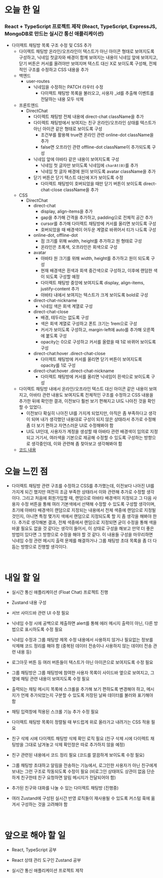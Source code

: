 # 오늘 한 일

### React + TypeScript 프로젝트 제작 (React, TypeScript, ExpressJS, MongoDB로 만드는 실시간 통신 애플리케이션)

- 다이렉트 채팅방 목록 구조 수정 및 CSS 추가
  - 다이렉트 채팅방 온라인/오프라인이 텍스트가 아닌 아이콘 형태로 보여지도록 구성하고, 닉네임 첫글자와 배경이 함께 보여지는 내용이 닉네임 앞에 보여지고, 닫기 버튼은 커서를 올려야만 보여지며 텍스트 대신 X로 보이도록 구성해, 전체적인 구조를 수정하고 CSS 내용을 추가
  - 백엔드
    - user-routes
      - 닉네임을 수정하는 PATCH 라우터 수정
        - 다이렉트 채팅방 목록을 불러오고, 사용자 \_id를 추출해 이벤트를 전달하는 내용 모두 삭제
  - 프론트엔드
    - DirectChat
      - 다이렉트 채팅방 전체 내용에 direct-chat className을 추가
      - 다이렉트 채팅방에서 보여지는 친구 온라인/오프라인 상태를 텍스트가 아닌 아이콘 같은 형태로 보이도록 구성
        - 조건부를 활용해 true면 온라인 관련 online-dot className을 추가
        - false면 오프라인 관련 offline-dot className이 추가되도록 구성
      - 닉네임 앞에 아바타 같은 내용이 보여지도록 구성
        - 닉네임 첫 글자만 보이도록 닉네임에 `charAt(0)`를 추가
        - 닉네임 첫 글자 배경에 원이 보이도록 avatar className을 추가
      - 닫기 버튼은 닫기 텍스트 대신에 X가 보이도록 수정
        - 다이렉트 채팅방이 호버되었을 때만 닫기 버튼이 보이도록 direct-chat-close className을 추가
  - CSS
    - DirectChat
      - direct-chat
        - display, align-items을 추가
        - gap을 추가해 간격을 추가하고, padding으로 전체적 공간 추가
        - cursor를 추가해 다이렉트 채팅방에 커서를 올리면 보이도록 구성
        - 호버되었을 때 배경색이 어두운 계열로 바뀌어서 티가 나도록 구성
      - online-dot, offline-dot
        - 점 크기를 위해 width, height를 추가하고 원 형태로 구성
        - 온라인은 초록색, 오프라인은 회색으로 구성
      - avatar
        - 아바타 원 크기를 위해 width, height를 추가하고 원이 되도록 구성
        - 현재 배경색은 흰색과 회색 중간색으로 구성하고, 이후에 랜덤한 색이 되도록 구성할 예정
        - 다이렉트 채팅방 중앙에 보여지도록 display, align-items, justify-content 추가
        - 아바타 내에서 보여지는 텍스트가 크게 보이도록 bold로 구성
      - direct-chat-nickname
        - 닉네임 색은 회색 계열로 구성
      - direct-chat-close
        - 배경, 테두리는 없도록 구성
        - 색은 회색 계열로 구성하고 폰트 크기는 1rem으로 구성
        - 커서가 보이도록 구성하고, margin-left에 auto를 추가해 오른쪽에 붙도록 구성
        - opacity는 0으로 구성하고 커서를 올렸을 때 1로 바뀌어 보이도록 구성
      - direct-chat:hover .direct-chat-close
        - 다이렉트 채팅방에 커서를 올리면 닫기 버튼이 보여지도록 opacity를 1로 구성
      - direct-chat:hover .direct-chat-nickname
        - 다이렉트 채팅방에 커서를 올리면 닉네임이 흰색으로 보이도록 구성
  - 다이렉트 채팅방 내에서 온라인/오프라인 텍스트 대신 아이콘 같은 내용이 보여지고, 아바타 관련 내용도 보여지도록 전체적인 구조를 수정하고 CSS 내용을 추가한 뒤에 확인한 결과, 이전보다 훨씬 보기 편해지고 UI도 나아진 것을 확인할 수 있었다.
    - 이전보다 확실히 나아진 UI를 가지게 되었지만, 아직은 좀 부족하다고 생각이 되며 내가 생각했던 내용대로 구성이 되지 않은 상태라서 추가로 수정해 좀 더 보기 편하고 자연스러운 UI로 수정해봐야 함
    - UI도 UI인데, 사용자가 계정을 생성할 때 아바타 관련 배경색이 임의로 지정되고 거기서, 여러색을 기본으로 제공해 수정할 수 있도록 구성하는 방향으로 생각중인데, 이와 관련해 좀 찾아보고 생각해봐야 함
  - [코드 내용](https://github.com/jeongsangtae/float-chat/commit/d37a0f9a9c846f3c834254e2969859def651ac93)

# 오늘 느낀 점

- 다이렉트 채팅방 관련 구조를 수정하고 CSS를 추가했는데, 이전보다 나아진 UI를 가지게 되긴 했지만 여전히 조금 부족한 상태라서 이와 관련해 추가로 수정할 생각이다. 그리고 처음에 회원가입할 때, 랜덤으로 아바타 배경색이 지정되고 그 다음 사용자 수정 버튼을 통해 여러 기본색에서 선택해 수정할 수 있도록 구성할 생각이며, 초기에 아바타 배경색이 랜덤으로 지정되는 내용에서 전체 색중에 랜덤으로 지정될 것인지, 아니면 특정 몇가지 색에서 랜덤으로 지정되도록 할 지 좀 생각을 해봐야 한다. 추가로 생각해본 결과, 전체 색중에서 랜덤으로 지정되면 굳이 수정을 통해 색을 바꿀 필요도 없을 것 같다는 생각이 들어서, 이 상태로 구성을 해보고 만약 더 좋은 방법이 있다면 그 방향으로 수정을 해야 할 것 같다. 이 내용들 구성을 마무리하면 닉네임 수정 관련 메시지 출력 문제를 해결하거나 그룹 채팅방 초대 목록을 좀 더 다듬는 방향으로 진행할 생각이다.

<br />

# 내일 할 일

- 실시간 통신 애플리케이션 (Float Chat) 프로젝트 진행

- Zustand 내용 구성

- 서브 사이드바 관련 UI 수정 필요

- 닉네임 수정 시에 공백으로 제출하면 alert를 통해 에러 메시지 출력이 아닌, 다른 방법으로 표시하도록 수정 필요

- 닉네임 수정과 그룹 채팅방 제목 수정 내용에서 사용하지 않거나 필요없는 정보를 삭제해 코드 정리를 해야 함 (중복된 데이터 전송이나 사용하지 않는 데이터 전송 관련 내용 등)

- 로그아웃 버튼 등 여러 버튼들이 텍스트가 아닌 아이콘으로 보여지도록 수정 필요

- 그룹 채팅방은 그룹 채팅방에 참여한 사용자 목록이 사이드바 옆으로 보여지고, 그 옆에 채팅 관련 내용이 보여지도록 수정 필요

- 출력되는 채팅 메시지 목록에 스크롤을 추가해 보기 편하도록 변경해야 하고, 메시지가 언제 추가되었는지 구분할 수 있도록 저장된 날짜 데이터를 불러와 표기해야 함

- 채팅 입력창에 적용된 스크롤 기능 추가 수정 필요

- 다이렉트 채팅방 목록이 정렬될 때 부드럽게 위로 올라가고 내려가는 CSS 적용 필요

- 친구 삭제 시에 다이렉트 채팅방 삭제 확인 로직 필요 (친구 삭제 시에 다이렉트 채팅방을 그대로 남겨놓고 삭제 확인창은 따로 추가하지 않을 예정)

- 친구 관련된 내용에서 코드 정리 필요 (코드를 깔끔하게 보이도록 수정 필요)

- 그룹 채팅방 초대하고 알림을 전송하는 기능에서, 로그인한 사용자가 아닌 친구에게 보내는 그런 구조로 작동되도록 수정이 필요 (비로그인 상태여도 상관이 없음 단순하게 친구한테 친구 요청하면 알림 메시지가 전달되어야 함)

- 추가된 친구와 대화를 나눌 수 있는 다이렉트 채팅방 (진행중)

- 여러 Zustand에 구성된 실시간 반영 로직들이 재사용될 수 있도록 커스텀 훅에 옮겨서 구성하는 것을 고려해야 함

<br />

# 앞으로 해야 할 일

- React, TypeScript 공부

- React 상태 관리 도구인 Zustand 공부

- 실시간 통신 애플리케이션 프로젝트 제작
